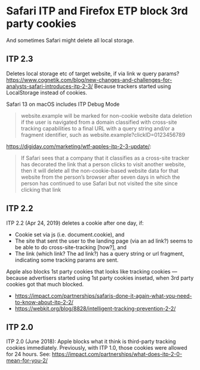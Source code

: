
Safari ITP and Firefox ETP block 3rd party cookies
==================================================

And sometimes Safari might delete all local storage.


ITP 2.3
-------

Deletes local storage etc of target website, if via link w query params?
https://www.cognetik.com/blog/new-changes-and-challenges-for-analysts-safari-introduces-itp-2-3/
Because trackers started using LocalStorage instead of cookies.

Safari 13 on macOS includes ITP Debug Mode

> website.example will be marked for non-cookie website data deletion if the user is navigated from a domain classified with cross-site tracking capabilities to a final URL with a query string and/or a fragment identifier, such as website.example?clickID=0123456789

https://digiday.com/marketing/wtf-apples-itp-2-3-update/:

> If Safari sees that a company that it classifies as a cross-site tracker has decorated the link that a person clicks to visit another website, then it will delete all the non-cookie-based website data for that website from the person’s browser after seven days in which the person has continued to use Safari but not visited the site since clicking that link


ITP 2.2
-------

ITP 2.2 (Apr 24, 2019) deletes a cookie after one day, if:
- Cookie set via js (i.e. document.cookie), and
- The site that sent the user to the landing page (via an ad link?)
  seems to be able to do cross-site-tracking  [how?], and
- The link (which link? The ad link?) has a query string or url fragment,
  indicating some tracking params are sent.

Apple also blocks 1st party cookies that looks like tracking cookies —
because advertisers started using 1st party cookies insetad, when 3rd party
cookies got that much blocked.

- https://impact.com/partnerships/safaris-done-it-again-what-you-need-to-know-about-itp-2-2/
- https://webkit.org/blog/8828/intelligent-tracking-prevention-2-2/


ITP 2.0
-------

ITP 2.0 (June 2018): Apple blocks what it think is third-party tracking cookies immediately.
Previously, with ITP 1.0, those cookies were allowed for 24 hours.
See: https://impact.com/partnerships/what-does-itp-2-0-mean-for-you-2/

